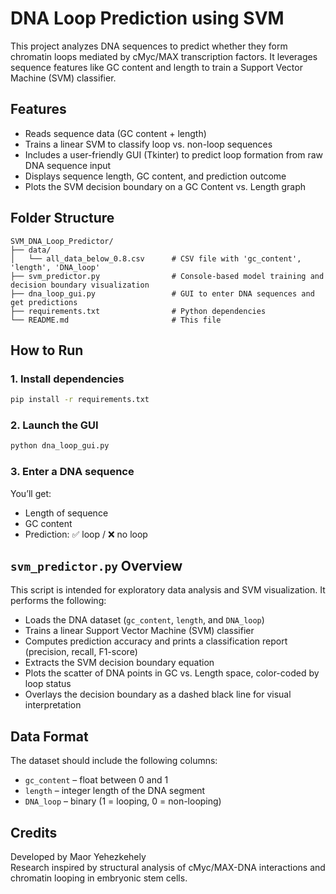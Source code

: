
# DNA Loop Prediction using SVM

This project analyzes DNA sequences to predict whether they form chromatin loops mediated by cMyc/MAX transcription factors. It leverages sequence features like GC content and length to train a Support Vector Machine (SVM) classifier.

## Features
- Reads sequence data (GC content + length)
- Trains a linear SVM to classify loop vs. non-loop sequences
- Includes a user-friendly GUI (Tkinter) to predict loop formation from raw DNA sequence input
- Displays sequence length, GC content, and prediction outcome
- Plots the SVM decision boundary on a GC Content vs. Length graph

## Folder Structure
```
SVM_DNA_Loop_Predictor/
├── data/
│   └── all_data_below_0.8.csv      # CSV file with 'gc_content', 'length', 'DNA_loop'
├── svm_predictor.py                # Console-based model training and decision boundary visualization
├── dna_loop_gui.py                 # GUI to enter DNA sequences and get predictions
├── requirements.txt                # Python dependencies
└── README.md                       # This file
```

## How to Run

### 1. Install dependencies
```bash
pip install -r requirements.txt
```

### 2. Launch the GUI
```bash
python dna_loop_gui.py
```

### 3. Enter a DNA sequence
You’ll get:
- Length of sequence
- GC content
- Prediction: ✅ loop / ❌ no loop

## `svm_predictor.py` Overview
This script is intended for exploratory data analysis and SVM visualization. It performs the following:

- Loads the DNA dataset (`gc_content`, `length`, and `DNA_loop`)
- Trains a linear Support Vector Machine (SVM) classifier
- Computes prediction accuracy and prints a classification report (precision, recall, F1-score)
- Extracts the SVM decision boundary equation
- Plots the scatter of DNA points in GC vs. Length space, color-coded by loop status
- Overlays the decision boundary as a dashed black line for visual interpretation


## Data Format
The dataset should include the following columns:
- `gc_content` – float between 0 and 1
- `length` – integer length of the DNA segment
- `DNA_loop` – binary (1 = looping, 0 = non-looping)

## Credits
Developed by Maor Yehezkehely  
Research inspired by structural analysis of cMyc/MAX-DNA interactions and chromatin looping in embryonic stem cells.
